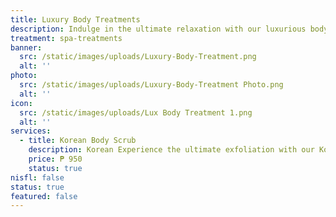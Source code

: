 ```yaml
---
title: Luxury Body Treatments
description: Indulge in the ultimate relaxation with our luxurious body treatments, meticulously designed to rejuvenate your body and mind. At Luks Spa and Aesthetics, we combine time-honored massage techniques with modern innovations to create a truly transformative experience. Each treatment is tailored to your unique needs, ensuring a journey of pure bliss and deep restoration in our serene and elegant setting. Let our skilled therapists guide you to a state of perfect tranquility, where stress melts away, and a new, revitalized you emerges.
treatment: spa-treatments
banner:
  src: /static/images/uploads/Luxury-Body-Treatment.png
  alt: ''
photo:
  src: /static/images/uploads/Luxury-Body-Treatment Photo.png
  alt: ''
icon:
  src: /static/images/uploads/Lux Body Treatment 1.png
  alt: ''
services:
  - title: Korean Body Scrub
    description: Korean Experience the ultimate exfoliation with our Korean Body Scrub. This rejuvenating treatment removes dead skin cells, revealing smoother, softer skin while promoting circulation and a radiant glow.
    price: ₱ 950
    status: true
nisfl: false
status: true
featured: false
---
```


